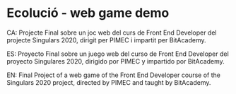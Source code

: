 # Ecolució - web game demo

CA: Projecte Final sobre un joc web del curs de Front End Developer del projecte Singulars 2020, dirigit per PIMEC i impartit per BitAcademy.

ES: Proyecto Final sobre un juego web del curso de Front End Developer del proyecto Singulares 2020, dirigido por PIMEC y impartido por BitAcademy.

EN: Final Project of a web game of the Front End Developer course of the Singulars 2020 project, directed by PIMEC and taught by BitAcademy.
